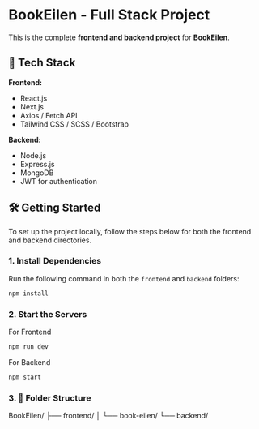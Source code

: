 # BookEilen - Full Stack Project
This is the complete **frontend and backend project** for **BookEilen**.

## 🚀 Tech Stack

**Frontend:**
- React.js
- Next.js
- Axios / Fetch API
- Tailwind CSS / SCSS / Bootstrap

**Backend:**
- Node.js
- Express.js
- MongoDB
- JWT for authentication 

## 🛠️ Getting Started

To set up the project locally, follow the steps below for both the frontend and backend directories.

### 1. Install Dependencies

Run the following command in both the `frontend` and `backend` folders:

```bash
npm install
```

### 2. Start the Servers
For Frontend
```bash
npm run dev
```
For Backend
```bash
npm start
```

### 3. 📁 Folder Structure
BookEilen/
├── frontend/
│ └── book-eilen/
└── backend/
